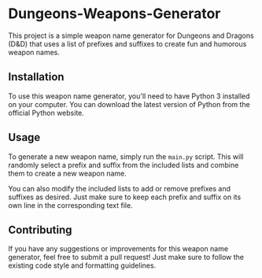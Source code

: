# Dungeons-Weapons-Generator

This project is a simple weapon name generator for Dungeons and Dragons (D&D) that uses a list of prefixes and suffixes to create fun and humorous weapon names.

## Installation

To use this weapon name generator, you'll need to have Python 3 installed on your computer. You can download the latest version of Python from the official Python website.

## Usage

To generate a new weapon name, simply run the `main.py` script. This will randomly select a prefix and suffix from the included lists and combine them to create a new weapon name.

You can also modify the included lists to add or remove prefixes and suffixes as desired. Just make sure to keep each prefix and suffix on its own line in the corresponding text file.

## Contributing

If you have any suggestions or improvements for this weapon name generator, feel free to submit a pull request! Just make sure to follow the existing code style and formatting guidelines.

